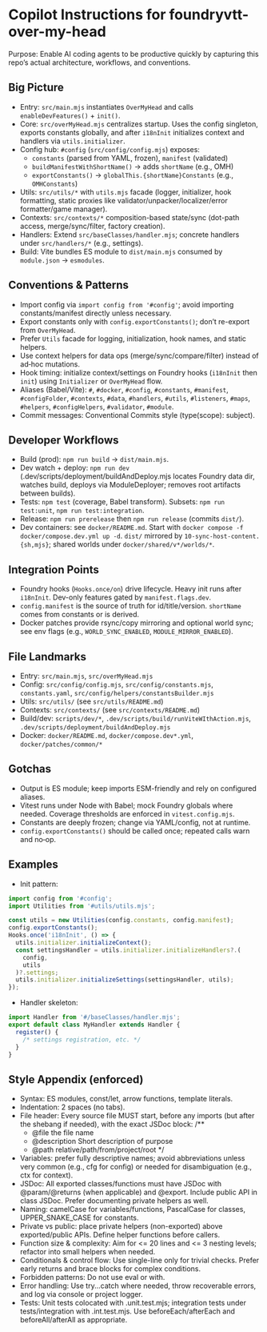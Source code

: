 # Copilot Instructions for foundryvtt-over-my-head

Purpose: Enable AI coding agents to be productive quickly by capturing this repo’s actual architecture, workflows, and conventions.

## Big Picture

- Entry: `src/main.mjs` instantiates `OverMyHead` and calls `enableDevFeatures()` + `init()`.
- Core: `src/overMyHead.mjs` centralizes startup. Uses the config singleton, exports constants globally, and after `i18nInit` initializes context and handlers via `utils.initializer`.
- Config hub: `#config` (`src/config/config.mjs`) exposes:
  - `constants` (parsed from YAML, frozen), `manifest` (validated)
  - `buildManifestWithShortName()` → adds `shortName` (e.g., OMH)
  - `exportConstants()` → `globalThis.{shortName}Constants` (e.g., `OMHConstants`)
- Utils: `src/utils/*` with `utils.mjs` facade (logger, initializer, hook formatting, static proxies like validator/unpacker/localizer/error formatter/game manager).
- Contexts: `src/contexts/*` composition-based state/sync (dot-path access, merge/sync/filter, factory creation).
- Handlers: Extend `src/baseClasses/handler.mjs`; concrete handlers under `src/handlers/*` (e.g., settings).
- Build: Vite bundles ES module to `dist/main.mjs` consumed by `module.json` → `esmodules`.

## Conventions & Patterns

- Import config via `import config from '#config'`; avoid importing constants/manifest directly unless necessary.
- Export constants only with `config.exportConstants()`; don’t re-export from `OverMyHead`.
- Prefer `Utils` facade for logging, initialization, hook names, and static helpers.
- Use context helpers for data ops (merge/sync/compare/filter) instead of ad‑hoc mutations.
- Hook timing: initialize context/settings on Foundry hooks (`i18nInit` then `init`) using `Initializer` or `OverMyHead` flow.
- Aliases (Babel/Vite): `#`, `#docker`, `#config`, `#constants`, `#manifest`, `#configFolder`, `#contexts`, `#data`, `#handlers`, `#utils`, `#listeners`, `#maps`, `#helpers`, `#configHelpers`, `#validator`, `#module`.
- Commit messages: Conventional Commits style (type(scope): subject).

## Developer Workflows

- Build (prod): `npm run build` → `dist/main.mjs`.
- Dev watch + deploy: `npm run dev` (.dev/scripts/deployment/buildAndDeploy.mjs locates Foundry data dir, watches build, deploys via ModuleDeployer; removes root artifacts between builds).
- Tests: `npm test` (coverage, Babel transform). Subsets: `npm run test:unit`, `npm run test:integration`.
- Release: `npm run prerelease` then `npm run release` (commits `dist/`).
- Dev containers: see `docker/README.md`. Start with `docker compose -f docker/compose.dev.yml up -d`. `dist/` mirrored by `10-sync-host-content.{sh,mjs}`; shared worlds under `docker/shared/v*/worlds/*`.

## Integration Points

- Foundry hooks (`Hooks.once/on`) drive lifecycle. Heavy init runs after `i18nInit`. Dev-only features gated by `manifest.flags.dev`.
- `config.manifest` is the source of truth for id/title/version. `shortName` comes from constants or is derived.
- Docker patches provide rsync/copy mirroring and optional world sync; see env flags (e.g., `WORLD_SYNC_ENABLED`, `MODULE_MIRROR_ENABLED`).

## File Landmarks

- Entry: `src/main.mjs`, `src/overMyHead.mjs`
- Config: `src/config/config.mjs`, `src/config/constants.mjs`, `constants.yaml`, `src/config/helpers/constantsBuilder.mjs`
- Utils: `src/utils/` (see `src/utils/README.md`)
- Contexts: `src/contexts/` (see `src/contexts/README.md`)
- Build/dev: `scripts/dev/*`, `.dev/scripts/build/runViteWIthAction.mjs`, `.dev/scripts/deployment/buildAndDeploy.mjs`
- Docker: `docker/README.md`, `docker/compose.dev*.yml`, `docker/patches/common/*`

## Gotchas

- Output is ES module; keep imports ESM-friendly and rely on configured aliases.
- Vitest runs under Node with Babel; mock Foundry globals where needed. Coverage thresholds are enforced in `vitest.config.mjs`.
- Constants are deeply frozen; change via YAML/config, not at runtime.
- `config.exportConstants()` should be called once; repeated calls warn and no‑op.

## Examples

- Init pattern:

```js
import config from '#config';
import Utilities from '#utils/utils.mjs';

const utils = new Utilities(config.constants, config.manifest);
config.exportConstants();
Hooks.once('i18nInit', () => {
  utils.initializer.initializeContext();
  const settingsHandler = utils.initializer.initializeHandlers?.(
    config,
    utils
  )?.settings;
  utils.initializer.initializeSettings(settingsHandler, utils);
});
```

- Handler skeleton:

```js
import Handler from '#/baseClasses/handler.mjs';
export default class MyHandler extends Handler {
  register() {
    /* settings registration, etc. */
  }
}
```

## Style Appendix (enforced)

- Syntax: ES modules, const/let, arrow functions, template literals.
- Indentation: 2 spaces (no tabs).
- File header: Every source file MUST start, before any imports (but after the shebang if needed), with the exact JSDoc block:
  /\*\*
  - @file the file name
  - @description Short description of purpose
  - @path relative/path/from/project/root
    \*/
- Variables: prefer fully descriptive names; avoid abbreviations unless very common (e.g., cfg for config) or needed for disambiguation (e.g., ctx for context).
- JSDoc: All exported classes/functions must have JSDoc with @param/@returns (when applicable) and @export. Include public API in class JSDoc. Prefer documenting private helpers as well.
- Naming: camelCase for variables/functions, PascalCase for classes, UPPER_SNAKE_CASE for constants.
- Private vs public: place private helpers (non-exported) above exported/public APIs. Define helper functions before callers.
- Function size & complexity: Aim for <= 20 lines and <= 3 nesting levels; refactor into small helpers when needed.
- Conditionals & control flow: Use single-line only for trivial checks. Prefer early returns and brace blocks for complex conditions.
- Forbidden patterns: Do not use eval or with.
- Error handling: Use try...catch where needed, throw recoverable errors, and log via console or project logger.
- Tests: Unit tests colocated with .unit.test.mjs; integration tests under tests/integration with .int.test.mjs. Use beforeEach/afterEach and beforeAll/afterAll as appropriate.
